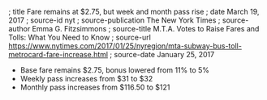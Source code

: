 ; title Fare remains at $2.75, but week and month pass rise
; date March 19, 2017
; source-id nyt
; source-publication The New York Times
; source-author Emma G. Fitzsimmons
; source-title M.T.A. Votes to Raise Fares and Tolls: What You Need to Know
; source-url https://www.nytimes.com/2017/01/25/nyregion/mta-subway-bus-toll-metrocard-fare-increase.html
; source-date January 25, 2017

- Base fare remains $2.75, bonus lowered from 11% to 5%
- Weekly pass increases from $31 to $32
- Monthly pass increases from $116.50 to $121
